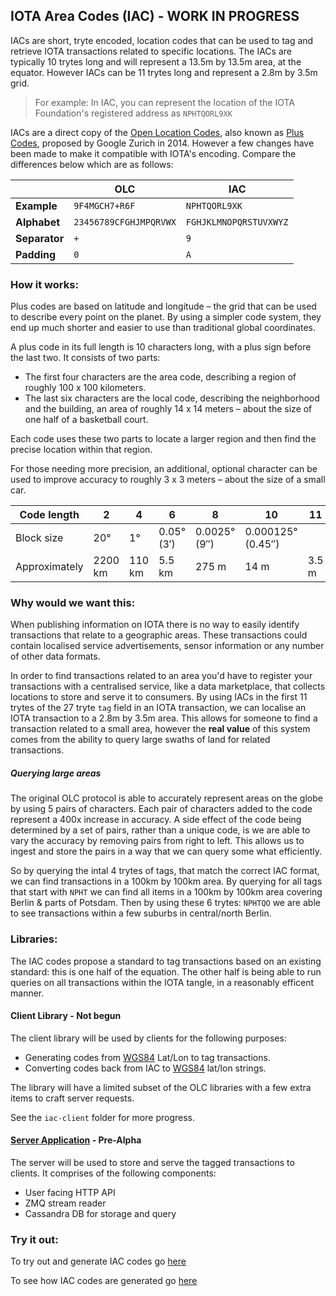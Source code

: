 ## IOTA Area Codes (IAC) - WORK IN PROGRESS

IACs are short, tryte encoded, location codes that can be used to tag and retrieve IOTA transactions related to specific locations. The IACs are typically 10 trytes long and will represent a 13.5m by 13.5m area, at the equator. However IACs can be 11 trytes long and represent a 2.8m by 3.5m grid.

> For example: In IAC, you can represent the location of the IOTA Foundation's registered address as `NPHTQORL9XK` 

IACs are a direct copy of the [Open Location Codes](https://en.wikipedia.org/wiki/Open_Location_Code), also known as [Plus Codes](https://plus.codes/), proposed by Google Zurich in 2014. However a few changes have been made to make it compatible with IOTA's encoding. Compare the differences below which are as follows:

|               | OLC                    | IAC                    |
| ------------- | ---------------------- | ---------------------- |
| **Example**   | `9F4MGCH7+R6F`         | `NPHTQORL9XK`          |
| **Alphabet**  | `23456789CFGHJMPQRVWX` | `FGHJKLMNOPQRSTUVXWYZ` |
| **Separator** | `+`                    | `9`                    |
| **Padding**   | `0`                    | `A`                    |

### How it works:

Plus codes are based on latitude and longitude – the grid that can be used to describe every point on the planet. By using a simpler code system, they end up much shorter and easier to use than traditional global coordinates.

A plus code in its full length is 10 characters long, with a plus sign before the last two. It consists of two parts:

- The first four characters are the area code, describing a region of roughly 100 x 100 kilometers.
- The last six characters are the local code, describing the neighborhood and the building, an area of roughly 14 x 14 meters – about the size of one half of a basketball court.

Each code uses these two parts to locate a larger region and then find the precise location within that region.

For those needing more precision, an additional, optional character can be used to improve accuracy to roughly 3 x 3 meters – about the size of a small car.

| Code length   | 2       | 4      | 6          | 8            | 10                | 11    |
| ------------- | ------- | ------ | ---------- | ------------ | ----------------- | ----- |
| Block size    | 20°     | 1°     | 0.05° (3′) | 0.0025° (9″) | 0.000125° (0.45″) |       |
| Approximately | 2200 km | 110 km | 5.5 km     | 275 m        | 14 m              | 3.5 m |

### Why would we want this:

When publishing information on IOTA there is no way to easily identify transactions that relate to a geographic areas. These transactions could contain localised service advertisements, sensor information or any number of other data formats. 

In order to find transactions related to an area you'd have to register your transactions with a centralised service, like a data marketplace, that collects locations to store and serve it to consumers. By using IACs in the first 11 trytes of the 27 tryte `tag` field in an IOTA transaction, we can localise an IOTA transaction to a 2.8m by 3.5m area. This allows for someone to find a transaction related to a small area, however the **real value** of this system comes from the ability to query large swaths of land for related transactions.

##### Querying large areas

The original OLC protocol is able to accurately represent areas on the globe by using 5 pairs of characters. Each pair of characters added to the code represent a 400x increase in accuracy. A side effect of the code being determined by a set of pairs, rather than a unique code, is we are able to vary the accuracy by removing pairs from right to left. This allows us to ingest and store the pairs in a way that we can query some what efficiently. 

So by querying the intal 4 trytes of tags, that match the correct IAC format, we can find transactions in a 100km by 100km area. By querying for all tags that start with `NPHT` we can find all items in a 100km by 100km area covering Berlin & parts of Potsdam. Then by using these 6 trytes: `NPHTQO` we are able to see transactions within a few suburbs in central/north Berlin.

### Libraries:

The IAC codes propose a standard to tag transactions based on an existing standard: this is one half of the equation. The other half is being able to run queries on all transactions within the IOTA tangle, in a reasonably efficent manner.

#### Client Library - Not begun

The client library will be used by clients for the following purposes: 

- Generating codes from [WGS84](https://en.wikipedia.org/wiki/World_Geodetic_System#WGS84) Lat/Lon to tag transactions.
- Converting codes back from IAC to [WGS84](https://en.wikipedia.org/wiki/World_Geodetic_System#WGS84) lat/lon strings.

The library will have a limited subset of the OLC libraries with a few extra items to craft server requests. 

See the `iac-client` folder for more progress.

#### [Server Application](iac-server/README) - Pre-Alpha

The server will be used to store and serve the tagged transactions to clients. It comprises of the following components:

- User facing HTTP API
- ZMQ stream reader
- Cassandra DB for storage and query



### Try it out: 

To try out and generate IAC codes go [here](https://olc.dag.sh/)

To see how IAC codes are generated go [here](https://olc.dag.sh/how-it-works)